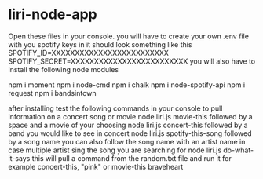 # liri-node-app
Open these files in your console.
you will have to create your own .env file with you spotify keys in it should look something like this
SPOTIFY_ID=XXXXXXXXXXXXXXXXXXXXXXXXX
SPOTIFY_SECRET=XXXXXXXXXXXXXXXXXXXXXXXXX
you will also have to install the following node modules

npm i moment
npm i node-cmd
npm i chalk
npm i node-spotify-api
npm i request
npm i bandsintown

after installing test the following commands in your console to pull information on a concert song or movie
node liri.js movie-this     followed by a space and a movie of your choosing
node liri.js concert-this   followed by a band you would like to see in concert
node liri.js spotify-this-song    followed by a song name you can also follow the song name with an artist name in case multiple artist sing the song you are searching for
node liri.js do-what-it-says    this will pull a command from the random.txt file and run it for example concert-this, "pink" or movie-this braveheart
